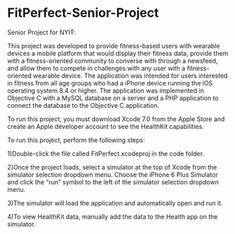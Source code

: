 # FitPerfect-Senior-Project
Senior Project for NYIT:

This project was developed to provide fitness-based users with wearable devices a mobile platform that would display their fitness data, provide them with a fitness-oriented community to converse with through a newsfeed, and allow them to compete in challenges with any user with a fitness-oriented wearable device. The application was intended for users interested in fitness from all age groups who had a iPhone device running the iOS operating system 8.4 or higher. The application was implemented in Objective C with a MySQL database on a server and a PHP application to connect the database to the Objective C application.

To run this project, you must download Xcode 7.0 from the Apple Store and create an Apple developer account to see the HealthKit capabilities.

To run this project, perform the following steps:

1)Double-click the file called FitPerfect.xcodeproj in the code folder.

2)Once the project loads, select a simulator at the top of Xcode from the simulator selection dropdown menu. Choose the iPhone 6 Plus Simulator and click the “run” symbol to the left of the simulator selection dropdown menu.

3)The simulator will load the application and automatically open and run it.

4)To view HealthKit data, manually add the data to the Health app on the simulator.
